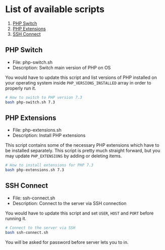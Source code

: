 # List of available scripts

1. [PHP Switch]
2. [PHP Extensions]
3. [SSH Connect]

## PHP Switch

* File: php-switch.sh
* Description: Switch main version of PHP on OS

You would have to update this script and list versions of PHP installed on your operating system inside `PHP_VERSIONS_INSTALLED` array in order to properly run it.

```bash
# How to switch to PHP version 7.3
bash php-switch.sh 7.3
```

## PHP Extensions

* File: php-extensions.sh
* Description: Install PHP extensions

This script contains some of the necessary PHP extensions which have to be installed separately. This script is pretty much straight forward, but you may update `PHP_EXTENSIONS` by adding or deleting items.

```bash
# How to install extensions for PHP 7.3
bash php-extensions.sh 7.3
```

## SSH Connect

* File: ssh-connect.sh
* Description: Connect to the server via SSH connection

You would have to update this script and set `USER`, `HOST` and `PORT` before running it.

```bash
# Connect to the server via SSH
bash ssh-connect.sh
```

You will be asked for password before server lets you to in.

[PHP Switch]: README.md#php-switch
[PHP Extensions]: README.md#php-extensions
[SSH Connect]: README.md#ssh-connect
